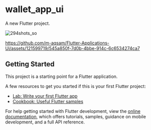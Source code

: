 # wallet_app_ui

A new Flutter project.

![294shots_so](https://github.com/m-aqsam/Flutter-Applications-Ui/assets/121599719/4ac1e1fe-137d-4afc-a2ce-7d9f2a350ff9)


https://github.com/m-aqsam/Flutter-Applications-Ui/assets/121599719/545a850f-7d0b-4bbe-914c-6c6534274ca7



## Getting Started

This project is a starting point for a Flutter application.

A few resources to get you started if this is your first Flutter project:

- [Lab: Write your first Flutter app](https://docs.flutter.dev/get-started/codelab)
- [Cookbook: Useful Flutter samples](https://docs.flutter.dev/cookbook)

For help getting started with Flutter development, view the
[online documentation](https://docs.flutter.dev/), which offers tutorials,
samples, guidance on mobile development, and a full API reference.
